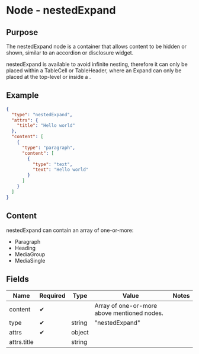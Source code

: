 # Node - nestedExpand

## Purpose

The nestedExpand node is a container that allows content to be hidden or shown, similar to an accordion or disclosure widget.

nestedExpand is available to avoid infinite nesting, therefore it can only be placed within a TableCell or TableHeader, where an Expand can only be placed at the top-level or inside a .

## Example

```json
{
  "type": "nestedExpand",
  "attrs": {
    "title": "Hello world"
  },
  "content": [
    {
      "type": "paragraph",
      "content": [
        {
          "type": "text",
          "text": "Hello world"
        }
      ]
    }
  ]
}
```

## Content

nestedExpand can contain an array of one-or-more:

* Paragraph
* Heading
* MediaGroup
* MediaSingle

## Fields

| Name | Required | Type | Value | Notes |
| --- | --- | --- | --- | --- |
| content | ✔ | | Array of one-or-more above mentioned nodes. | |
| type | ✔ | string | "nestedExpand" | |
| attrs | ✔ | object | | |
| attrs.title | | string | | |
